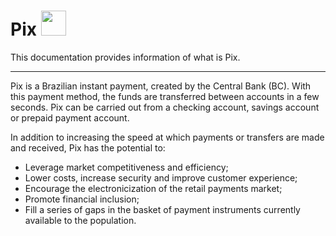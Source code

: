 # Pix <img src="https://logospng.org/download/pix/logo-pix-icone-512.png" width="40" height="40">

This documentation provides information of what is Pix.

-----------------------

Pix is a Brazilian instant payment, created by the Central Bank (BC). With this payment method, the funds are transferred between accounts in a few seconds. Pix can be carried out from a checking account, savings account or prepaid payment account.

In addition to increasing the speed at which payments or transfers are made and received, Pix has the potential to:

* Leverage market competitiveness and efficiency;
* Lower costs, increase security and improve customer experience;
* Encourage the electronicization of the retail payments market;
* Promote financial inclusion;
* Fill a series of gaps in the basket of payment instruments currently available to the population.
